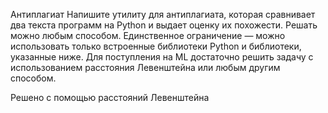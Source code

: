 Антиплагиат
Напишите утилиту для антиплагиата, которая сравнивает два текста программ на Python и выдает оценку их похожести.
Решать можно любым способом. Единственное ограничение — можно использовать только встроенные библиотеки Python и библиотеки, указанные ниже. Для поступления на ML достаточно решить задачу с использованием расстояния Левенштейна или любым другим способом.


Решено с помощью расстояний Левенштейна
